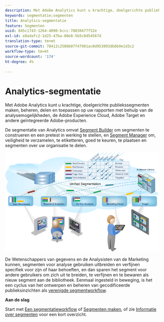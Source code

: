 ```yaml
---
description: Met Adobe Analytics kunt u krachtige, doelgerichte publiekssegmenten maken, beheren, delen en toepassen op uw rapporten met behulp van de analysemogelijkheden, de Adobe Experience Cloud, Adobe Target en andere geïntegreerde Adobe-producten.
keywords: segmentatie;segmenten
title: Analytics-segmentatie
feature: Segmenten
uuid: 845c1743-1264-4090-bccc-78830477f52e
exl-id: e8adafc2-1d25-47ba-80e8-5b5c8d54567d
translation-type: tm+mt
source-git-commit: 78412c2588b07f47981ac0d953893db6b9e1d3c2
workflow-type: tm+mt
source-wordcount: '174'
ht-degree: 4%

---
```


# Analytics-segmentatie

Met Adobe Analytics kunt u krachtige, doelgerichte publiekssegmenten maken, beheren, delen en toepassen op uw rapporten met behulp van de analysemogelijkheden, de Adobe Experience Cloud, Adobe Target en andere geïntegreerde Adobe-producten.

De segmentatie van Analytics omvat [Segment Builder](/help/components/segmentation/segmentation-workflow/seg-workflow.md) om segmenten te construeren en een pretest in werking te stellen, en [Segment Manager](/help/components/segmentation/segmentation-workflow/seg-workflow.md) om, veiligheid te verzamelen, te etiketteren, goed te keuren, te plaatsen en segmenten over uw organisatie te delen.

![](assets/seg__overview.png)

De Wetenschappers van gegevens en de Analysisten van de Marketing kunnen, segmenten voor analyse gebruiken uitbreiden en verfijnen specifiek voor zijn of haar behoeften, en dan sparen het segment voor andere gebruikers om zich uit te breiden, te verfijnen en te bewaren als nieuw segment aan de bibliotheek. Eenmaal ingesteld in beweging, is het een cyclus van het ontwerpen en beheren van gecodificeerde publieksinzichten als [verenigde segmentworkflow](/help/components/segmentation/segmentation-workflow/seg-workflow.md).

**Aan de slag**

Start met [Een segmentatieworkflow](/help/components/segmentation/segmentation-workflow/seg-workflow.md) of [Segmenten maken](/help/components/segmentation/segmentation-workflow/seg-build.md), of zie [Informatie over segmenten](/help/components/segmentation/seg-overview.md) voor een kort overzicht.
